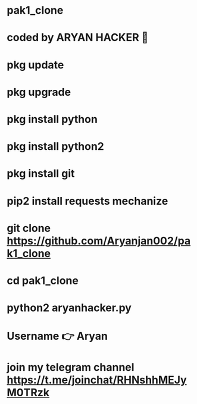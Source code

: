 # pak1_clone
# coded by ARYAN HACKER 👑 
# pkg update 
# pkg upgrade 
# pkg install python 
# pkg install python2 
# pkg install git 
# pip2 install requests mechanize 
# git clone https://github.com/Aryanjan002/pak1_clone
# cd pak1_clone
# python2 aryanhacker.py
# Username 👉 Aryan 

# join my telegram channel https://t.me/joinchat/RHNshhMEJyM0TRzk
